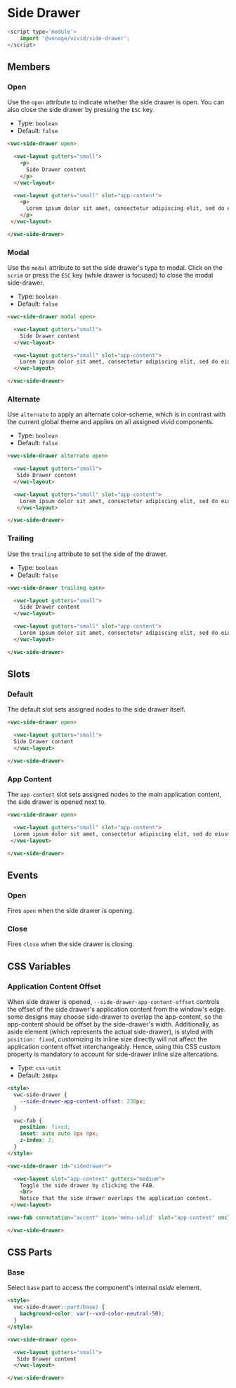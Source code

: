 # Side Drawer

```js
<script type='module'>
    import '@vonage/vivid/side-drawer';
</script>
```

## Members

### Open

Use the `open` attribute to indicate whether the side drawer is open.
You can also close the side drawer by pressing the `ESC` key.

- Type: `boolean`
- Default: `false`

```html preview full
<vwc-side-drawer open>

  <vwc-layout gutters="small">
    <p>
      Side Drawer content
    </p>
  </vwc-layout>

  <vwc-layout gutters="small" slot="app-content">
    <p>
      Lorem ipsum dolor sit amet, consectetur adipiscing elit, sed do eiusmod tempor incididunt ut labore et dolore magna aliqua. Ut enim ad minim veniam, quis nostrud exercitation ullamco laboris nisi ut aliquip ex ea commodo consequat. Duis aute irure dolor in reprehenderit in voluptate velit esse cillum dolore eu fugiat nulla pariatur. Excepteur sint occaecat cupidatat non proident, sunt in culpa qui officia deserunt mollit anim id est laborum.
    </p>
 </vwc-layout>

</vwc-side-drawer>
```

### Modal

Use the `modal` attribute to set the side drawer's type to modal.
Click on the `scrim` or press the `ESC` key (while drawer is focused) to close the modal side-drawer.

- Type: `boolean`
- Default: `false`

```html preview full
<vwc-side-drawer modal open>

  <vwc-layout gutters="small">
    Side Drawer content
  </vwc-layout>

  <vwc-layout gutters="small" slot="app-content">
    Lorem ipsum dolor sit amet, consectetur adipiscing elit, sed do eiusmod tempor incididunt ut labore et dolore magna aliqua. Ut enim ad minim veniam, quis nostrud exercitation ullamco laboris nisi ut aliquip ex ea commodo consequat. Duis aute irure dolor in reprehenderit in voluptate velit esse cillum dolore  eu fugiat nulla pariatur. Excepteur sint occaecat cupidatat non proident, sunt in culpa qui officia deserunt mollit anim id est laborum.
  </vwc-layout>

</vwc-side-drawer>
```

### Alternate

Use `alternate` to apply an alternate color-scheme, which is in contrast with the current global theme and applies on all assigned vivid components.

- Type: `boolean`
- Default: `false`

```html preview full
<vwc-side-drawer alternate open>

  <vwc-layout gutters="small">
   Side Drawer content
  </vwc-layout>

  <vwc-layout gutters="small" slot="app-content">
    Lorem ipsum dolor sit amet, consectetur adipiscing elit, sed do eiusmod tempor incididunt ut labore et dolore magna aliqua. Ut enim ad minim veniam, quis nostrud exercitation ullamco laboris nisi ut aliquip ex ea commodo consequat. Duis aute irure dolor in reprehenderit in voluptate velit esse cillum dolore  eu fugiat nulla pariatur. Excepteur sint occaecat cupidatat non proident, sunt in culpa qui officia deserunt mollit anim id est laborum.
   </vwc-layout>

</vwc-side-drawer>
```

### Trailing

Use the `trailing` attribute to set the side of the drawer.

- Type: `boolean`
- Default: `false`

```html preview full
<vwc-side-drawer trailing open>

  <vwc-layout gutters="small">
    Side Drawer content
  </vwc-layout>

  <vwc-layout gutters="small" slot="app-content">
    Lorem ipsum dolor sit amet, consectetur adipiscing elit, sed do eiusmod tempor incididunt ut labore et dolore magna aliqua. Ut enim ad minim veniam, quis nostrud exercitation ullamco laboris nisi ut aliquip ex ea commodo consequat. Duis aute irure dolor in reprehenderit in voluptate velit esse cillum dolore  eu fugiat nulla pariatur. Excepteur sint occaecat cupidatat non proident, sunt in culpa qui officia deserunt mollit anim id est laborum.
  </vwc-layout>

</vwc-side-drawer>
```

## Slots

### Default

The default slot sets assigned nodes to the side drawer itself.

```html preview full
<vwc-side-drawer open>

  <vwc-layout gutters="small">
  Side Drawer content
  </vwc-layout>

</vwc-side-drawer>
```

### App Content

The `app-content` slot sets assigned nodes to the main application content, the side drawer is opened next to.

```html preview full
<vwc-side-drawer open>

  <vwc-layout gutters="small" slot="app-content">
  Lorem ipsum dolor sit amet, consectetur adipiscing elit, sed do eiusmod tempor incididunt ut labore et dolore magna aliqua. Ut enim ad minim veniam, quis nostrud exercitation ullamco laboris nisi ut aliquip ex ea commodo consequat. Duis aute irure dolor in reprehenderit in voluptate velit esse cillum dolore  eu fugiat nulla pariatur. Excepteur sint occaecat cupidatat non proident, sunt in culpa qui officia deserunt mollit anim id est laborum.
 </vwc-layout>

</vwc-side-drawer>
```

## Events

### Open

Fires `open` when the side drawer is opening.

### Close

Fires `close` when the side drawer is closing.

## CSS Variables

### Application Content Offset

When side drawer is opened, `--side-drawer-app-content-offset` controls the offset of the side drawer's application content from the window's edge.
some designs may choose side-drawer to overlap the app-content, so the app-content should be offset by the side-drawer's width.
Additionally, as aside element (which represents the actual side-drawer), is styled with `position: fixed`, customizing its inline size directly will not affect the application content offset interchangeably. Hence, using this CSS custom property is mandatory to account for side-drawer inline size altercations.

- Type: `css-unit`
- Default: `280px`

```html preview full
<style>
  vwc-side-drawer {
    --side-drawer-app-content-offset: 230px;
  }

  vwc-fab { 
    position: fixed;
    inset: auto auto 8px 8px;
    z-index: 2;
  }
</style>

<vwc-side-drawer id="sidedrawer">

  <vwc-layout slot="app-content" gutters="medium">
    Toggle the side drawer by clicking the FAB.
    <br>
    Notice that the side drawer overlaps the application content.
 </vwc-layout>

<vwc-fab connotation="accent" icon='menu-solid' slot="app-content" onclick="sidedrawer.open = !sidedrawer.open"></vwc-fab>

</vwc-side-drawer>
```

## CSS Parts

### Base

Select `base` part to access the component's internal *aside* element.

```html preview full
<style>
  vwc-side-drawer::part(base) {
    background-color: var(--vvd-color-neutral-50);
  }
</style>

<vwc-side-drawer open>

  <vwc-layout gutters="small">
   Side Drawer content
  </vwc-layout>

</vwc-side-drawer>
```
